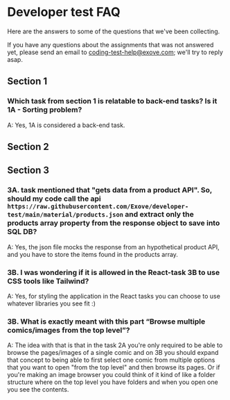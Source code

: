 # Developer test FAQ

Here are the answers to some of the questions that we've been collecting.

If you have any questions about the assignments that was not answered yet, please send an email to coding-test-help@exove.com; we'll try to reply asap.

## Section 1

### Which task from section 1 is relatable to back-end tasks? Is it 1A - Sorting problem?
A: Yes, 1A is considered a back-end task.

## Section 2

## Section 3
### 3A. task mentioned that "gets data from a product API". So, should my code call the api `https://raw.githubusercontent.com/Exove/developer-test/main/material/products.json` and extract only the products array property from the response object to save into SQL DB?
A: Yes, the json file mocks the response from an hypothetical product API, and you have to store the items found in the products array.

### 3B. I was wondering if it is allowed in the React-task 3B to use CSS tools like Tailwind?
A: Yes, for styling the application in the React tasks you can choose to use whatever libraries you see fit :)

### 3B. What is exactly meant with this part “Browse multiple comics/images from the top level”?
A: The idea with that is that in the task 2A you're only required to be able to browse the pages/images of a single comic and on 3B you should expand that concept to being able to first select one comic from multiple options that you want to open "from the top level" and then browse its pages. Or if you're making an image browser you could think of it kind of like a folder structure where on the top level you have folders and when you open one you see the contents.